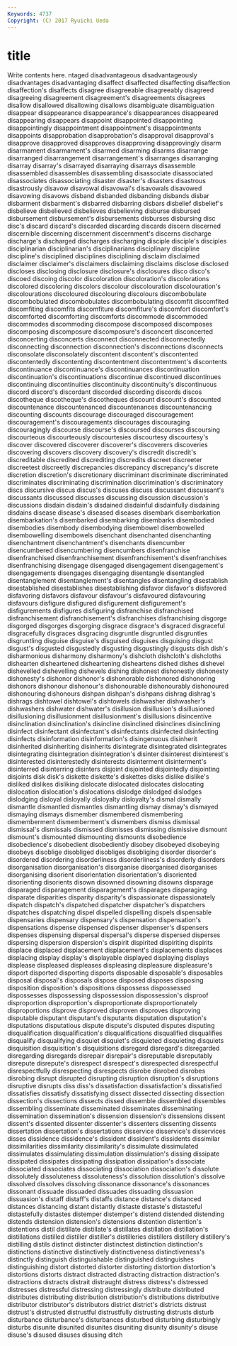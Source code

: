 ```yaml
---
Keywords: 4737 
Copyright: (C) 2017 Ryuichi Ueda
---
```


# title

Write contents here.
ntaged disadvantageous disadvantageously disadvantages disadvantaging disaffect disaffected disaffecting
disaffection disaffection's disaffects disagree disagreeable disagreeably disagreed disagreeing disagreement disagreement's
disagreements disagrees disallow disallowed disallowing disallows disambiguate disambiguation disappear disappearance
disappearance's disappearances disappeared disappearing disappears disappoint disappointed disappointing disappointingly disappointment
disappointment's disappointments disappoints disapprobation disapprobation's disapproval disapproval's disapprove disapproved disapproves
disapproving disapprovingly disarm disarmament disarmament's disarmed disarming disarms disarrange disarranged
disarrangement disarrangement's disarranges disarranging disarray disarray's disarrayed disarraying disarrays disassemble
disassembled disassembles disassembling disassociate disassociated disassociates disassociating disaster disaster's disasters
disastrous disastrously disavow disavowal disavowal's disavowals disavowed disavowing disavows disband
disbanded disbanding disbands disbar disbarment disbarment's disbarred disbarring disbars disbelief
disbelief's disbelieve disbelieved disbelieves disbelieving disburse disbursed disbursement disbursement's disbursements
disburses disbursing disc disc's discard discard's discarded discarding discards discern
discerned discernible discerning discernment discernment's discerns discharge discharge's discharged discharges
discharging disciple disciple's disciples disciplinarian disciplinarian's disciplinarians disciplinary discipline discipline's
disciplined disciplines disciplining disclaim disclaimed disclaimer disclaimer's disclaimers disclaiming disclaims
disclose disclosed discloses disclosing disclosure disclosure's disclosures disco disco's discoed
discoing discolor discoloration discoloration's discolorations discolored discoloring discolors discolour discolouration
discolouration's discolourations discoloured discolouring discolours discombobulate discombobulated discombobulates discombobulating discomfit
discomfited discomfiting discomfits discomfiture discomfiture's discomfort discomfort's discomforted discomforting discomforts
discommode discommoded discommodes discommoding discompose discomposed discomposes discomposing discomposure discomposure's
disconcert disconcerted disconcerting disconcerts disconnect disconnected disconnectedly disconnecting disconnection disconnection's
disconnections disconnects disconsolate disconsolately discontent discontent's discontented discontentedly discontenting discontentment
discontentment's discontents discontinuance discontinuance's discontinuances discontinuation discontinuation's discontinuations discontinue discontinued
discontinues discontinuing discontinuities discontinuity discontinuity's discontinuous discord discord's discordant discorded
discording discords discos discotheque discotheque's discotheques discount discount's discounted discountenance
discountenanced discountenances discountenancing discounting discounts discourage discouraged discouragement discouragement's discouragements
discourages discouraging discouragingly discourse discourse's discoursed discourses discoursing discourteous discourteously
discourtesies discourtesy discourtesy's discover discovered discoverer discoverer's discoverers discoveries discovering
discovers discovery discovery's discredit discredit's discreditable discredited discrediting discredits discreet
discreeter discreetest discreetly discrepancies discrepancy discrepancy's discrete discretion discretion's discretionary
discriminant discriminate discriminated discriminates discriminating discrimination discrimination's discriminatory discs discursive
discus discus's discuses discuss discussant discussant's discussants discussed discusses discussing
discussion discussion's discussions disdain disdain's disdained disdainful disdainfully disdaining disdains
disease disease's diseased diseases disembark disembarkation disembarkation's disembarked disembarking disembarks
disembodied disembodies disembody disembodying disembowel disembowelled disembowelling disembowels disenchant disenchanted
disenchanting disenchantment disenchantment's disenchants disencumber disencumbered disencumbering disencumbers disenfranchise disenfranchised
disenfranchisement disenfranchisement's disenfranchises disenfranchising disengage disengaged disengagement disengagement's disengagements disengages
disengaging disentangle disentangled disentanglement disentanglement's disentangles disentangling disestablish disestablished disestablishes
disestablishing disfavor disfavor's disfavored disfavoring disfavors disfavour disfavour's disfavoured disfavouring
disfavours disfigure disfigured disfigurement disfigurement's disfigurements disfigures disfiguring disfranchise disfranchised
disfranchisement disfranchisement's disfranchises disfranchising disgorge disgorged disgorges disgorging disgrace disgrace's
disgraced disgraceful disgracefully disgraces disgracing disgruntle disgruntled disgruntles disgruntling disguise
disguise's disguised disguises disguising disgust disgust's disgusted disgustedly disgusting disgustingly
disgusts dish dish's disharmonious disharmony disharmony's dishcloth dishcloth's dishcloths dishearten
disheartened disheartening disheartens dished dishes dishevel dishevelled dishevelling dishevels dishing
dishonest dishonestly dishonesty dishonesty's dishonor dishonor's dishonorable dishonored dishonoring dishonors
dishonour dishonour's dishonourable dishonourably dishonoured dishonouring dishonours dishpan dishpan's dishpans
dishrag dishrag's dishrags dishtowel dishtowel's dishtowels dishwasher dishwasher's dishwashers dishwater
dishwater's disillusion disillusion's disillusioned disillusioning disillusionment disillusionment's disillusions disincentive disinclination
disinclination's disincline disinclined disinclines disinclining disinfect disinfectant disinfectant's disinfectants disinfected
disinfecting disinfects disinformation disinformation's disingenuous disinherit disinherited disinheriting disinherits disintegrate
disintegrated disintegrates disintegrating disintegration disintegration's disinter disinterest disinterest's disinterested disinterestedly
disinterests disinterment disinterment's disinterred disinterring disinters disjoint disjointed disjointedly disjointing
disjoints disk disk's diskette diskette's diskettes disks dislike dislike's disliked
dislikes disliking dislocate dislocated dislocates dislocating dislocation dislocation's dislocations dislodge
dislodged dislodges dislodging disloyal disloyally disloyalty disloyalty's dismal dismally dismantle
dismantled dismantles dismantling dismay dismay's dismayed dismaying dismays dismember dismembered
dismembering dismemberment dismemberment's dismembers dismiss dismissal dismissal's dismissals dismissed dismisses
dismissing dismissive dismount dismount's dismounted dismounting dismounts disobedience disobedience's disobedient
disobediently disobey disobeyed disobeying disobeys disoblige disobliged disobliges disobliging disorder
disorder's disordered disordering disorderliness disorderliness's disorderly disorders disorganisation disorganisation's disorganise
disorganised disorganises disorganising disorient disorientation disorientation's disoriented disorienting disorients disown
disowned disowning disowns disparage disparaged disparagement disparagement's disparages disparaging disparate
disparities disparity disparity's dispassionate dispassionately dispatch dispatch's dispatched dispatcher dispatcher's
dispatchers dispatches dispatching dispel dispelled dispelling dispels dispensable dispensaries dispensary
dispensary's dispensation dispensation's dispensations dispense dispensed dispenser dispenser's dispensers dispenses
dispensing dispersal dispersal's disperse dispersed disperses dispersing dispersion dispersion's dispirit
dispirited dispiriting dispirits displace displaced displacement displacement's displacements displaces displacing
display display's displayable displayed displaying displays displease displeased displeases displeasing
displeasure displeasure's disport disported disporting disports disposable disposable's disposables disposal
disposal's disposals dispose disposed disposes disposing disposition disposition's dispositions dispossess
dispossessed dispossesses dispossessing dispossession dispossession's disproof disproportion disproportion's disproportionate disproportionately
disproportions disprove disproved disproven disproves disproving disputable disputant disputant's disputants
disputation disputation's disputations disputatious dispute dispute's disputed disputes disputing disqualification
disqualification's disqualifications disqualified disqualifies disqualify disqualifying disquiet disquiet's disquieted disquieting
disquiets disquisition disquisition's disquisitions disregard disregard's disregarded disregarding disregards disrepair
disrepair's disreputable disreputably disrepute disrepute's disrespect disrespect's disrespected disrespectful disrespectfully
disrespecting disrespects disrobe disrobed disrobes disrobing disrupt disrupted disrupting disruption
disruption's disruptions disruptive disrupts diss diss's dissatisfaction dissatisfaction's dissatisfied dissatisfies
dissatisfy dissatisfying dissect dissected dissecting dissection dissection's dissections dissects dissed
dissemble dissembled dissembles dissembling disseminate disseminated disseminates disseminating dissemination dissemination's
dissension dissension's dissensions dissent dissent's dissented dissenter dissenter's dissenters dissenting
dissents dissertation dissertation's dissertations disservice disservice's disservices disses dissidence dissidence's
dissident dissident's dissidents dissimilar dissimilarities dissimilarity dissimilarity's dissimulate dissimulated dissimulates
dissimulating dissimulation dissimulation's dissing dissipate dissipated dissipates dissipating dissipation dissipation's
dissociate dissociated dissociates dissociating dissociation dissociation's dissolute dissolutely dissoluteness dissoluteness's
dissolution dissolution's dissolve dissolved dissolves dissolving dissonance dissonance's dissonances dissonant
dissuade dissuaded dissuades dissuading dissuasion dissuasion's distaff distaff's distaffs distance
distance's distanced distances distancing distant distantly distaste distaste's distasteful distastefully
distastes distemper distemper's distend distended distending distends distension distension's distensions
distention distention's distentions distil distillate distillate's distillates distillation distillation's distillations
distilled distiller distiller's distilleries distillers distillery distillery's distilling distils distinct
distincter distinctest distinction distinction's distinctions distinctive distinctively distinctiveness distinctiveness's distinctly
distinguish distinguishable distinguished distinguishes distinguishing distort distorted distorter distorting distortion
distortion's distortions distorts distract distracted distracting distraction distraction's distractions distracts
distrait distraught distress distress's distressed distresses distressful distressing distressingly distribute
distributed distributes distributing distribution distribution's distributions distributive distributor distributor's distributors
district district's districts distrust distrust's distrusted distrustful distrustfully distrusting distrusts
disturb disturbance disturbance's disturbances disturbed disturbing disturbingly disturbs disunite disunited
disunites disuniting disunity disunity's disuse disuse's disused disuses disusing ditch
